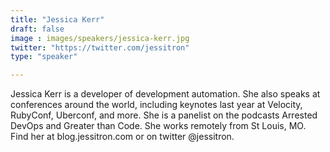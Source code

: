 ```yaml
---
title: "Jessica Kerr"
draft: false
image : images/speakers/jessica-kerr.jpg
twitter: "https://twitter.com/jessitron"
type: "speaker"

---
```


Jessica Kerr is a developer of development automation. She also speaks at conferences around the world, including keynotes last year at Velocity, RubyConf, Uberconf, and more. She is a panelist on the podcasts Arrested DevOps and Greater than Code. She works remotely from St Louis, MO. Find her at blog.jessitron.com or on twitter @jessitron.
